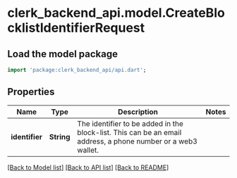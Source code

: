 # clerk_backend_api.model.CreateBlocklistIdentifierRequest

## Load the model package
```dart
import 'package:clerk_backend_api/api.dart';
```

## Properties
Name | Type | Description | Notes
------------ | ------------- | ------------- | -------------
**identifier** | **String** | The identifier to be added in the block-list. This can be an email address, a phone number or a web3 wallet. | 

[[Back to Model list]](../README.md#documentation-for-models) [[Back to API list]](../README.md#documentation-for-api-endpoints) [[Back to README]](../README.md)


